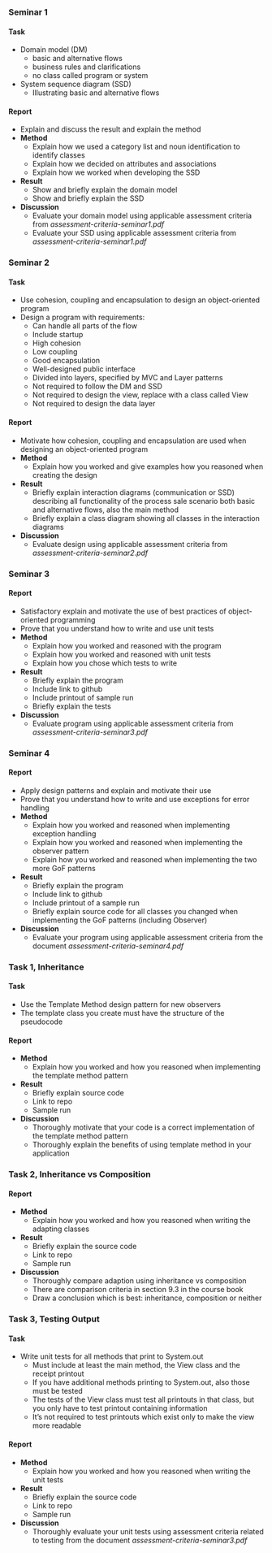 <!-- TODO -->

### Seminar 1

#### Task

* Domain model (DM)
    * basic and alternative flows
    * business rules and clarifications
    * no class called program or system
* System sequence diagram (SSD)
    * Illustrating basic and alternative flows

#### Report

* Explain and discuss the result and explain the method
* <b>Method</b>
    * Explain how we used a category list and noun identification to identify classes
    * Explain how we decided on attributes and associations
    * Explain how we worked when developing the SSD
* <b>Result</b>
    * Show and briefly explain the domain model
    * Show and briefly explain the SSD
* <b>Discussion</b>
    * Evaluate your domain model using applicable assessment criteria from <i>assessment-criteria-seminar1.pdf</i>
    * Evaluate your SSD using applicable assessment criteria from <i>assessment-criteria-seminar1.pdf</i>

### Seminar 2

#### Task

* Use cohesion, coupling and encapsulation to design an object-oriented program
* Design a program with requirements:
    * Can handle all parts of the flow
    * Include startup
    * High cohesion
    * Low coupling
    * Good encapsulation
    * Well-designed public interface
    * Divided into layers, specified by MVC and Layer patterns
    * Not required to follow the DM and SSD
    * Not required to design the view, replace with a class called View
    * Not required to design the data layer

#### Report

* Motivate how cohesion, coupling and encapsulation are used when designing an object-oriented program
* <b>Method</b>
    * Explain how you worked and give examples how you reasoned when creating the design
* <b>Result</b>
    * Briefly explain interaction diagrams (communication or SSD) describing all functionality of the process sale scenario both basic and alternative flows, also the main method
    * Briefly explain a class diagram showing all classes in the interaction diagrams
* <b>Discussion</b>
    * Evaluate design using applicable assessment criteria from <i>assessment-criteria-seminar2.pdf</i>

### Seminar 3

<!-- #### Task -->

<!-- * Apply several best practices of object-oriented programming -->
<!-- * Write a program implementing the basic flow, the startup scenario, and the alternative flow 3-4b which was designed in seminar 2 (class diagram and communication diagram) -->
<!-- * Not required to program any other alternative flow apart from 3-4b -->
<!-- * Not required to add other functionality -->
<!-- * Not required to code the view -->
<!-- * No requirements on databases or external systems -->
<!-- * Compilable and executable -->
<!-- * Program in Java -->
<!-- * No exceptions -->
<!-- * Follow all guidelines in chapter six in the textbook -->
<!-- * Try to follow the design from seminar two -->
<!-- * High cohesion -->
<!-- * Low coupling -->
<!-- * Good encapsulation -->
<!-- * Well-defined public interface -->
<!-- * Unit tests for all classes in layers controller, model and integration that do not only contain getters, constructors, values or only print -->

#### Report

* Satisfactory explain and motivate the use of best practices of object-oriented programming
* Prove that you understand how to write and use unit tests
* <b>Method</b>
    * Explain how you worked and reasoned with the program
    * Explain how you worked and reasoned with unit tests
    * Explain how you chose which tests to write
* <b>Result</b>
    * Briefly explain the program
    * Include link to github
    * Include printout of sample run
    * Briefly explain the tests
* <b>Discussion</b>
    * Evaluate program using applicable assessment criteria from <i>assessment-criteria-seminar3.pdf</i>

### Seminar 4

<!-- #### Task -->

<!-- * Use exceptions to handle alternative flow 3-4a -->
 <!-- * Exceptions shall be thrown to indicate that a search as been made for an identifier that did not exist in the inventory catalog -->
<!-- * Use exceptions to indicate that the database can not be called -->
 <!-- * Simulate this situation by always throwing a database failure when a search is made for a particular, hardcoded item identifier -->
<!-- * Choose between checked and unchecked exceptions -->
<!-- * Use the correct abstraction level for exceptions -->
<!-- * Name the exception after the error condition -->
<!-- * Include information about the error condition -->
<!-- * Use functionality provided in java.lang.Exception -->
<!-- * Write javadoc comments for all exceptions -->
<!-- * An object shall not change state if an exception is thrown -->
<!-- * Notify users -->
<!-- * Notify developers -->
<!-- * Write unit tests for the exception handling -->
<!-- * The program shall produce the following output: -->
 <!-- * User interface shall show an informative message when an exception is caught in the view -->
 <!-- * An error report shall be written to a log (file) when an exception is caught -->
<!-- * Use observer pattern to implement observers: -->
 <!-- * TotalRevenueView -->
 <!-- * TotalRevenueFileOutput -->
 <!-- * Shall never call the controller or any other class, update instead using the Observer pattern -->
<!-- * Use two more GoF patterns apart from Observer and Template method -->
 <!-- * Suggestion is to turn some registry/database into singleton or use Strategy (maybe also Composite) for discount calculation -->
 <!-- * Not allowed to copy entire files or classes from code samples written at the lectures -->

#### Report

* Apply design patterns and explain and motivate their use
* Prove that you understand how to write and use exceptions for error handling
* <b>Method</b>
    * Explain how you worked and reasoned when implementing exception handling
    * Explain how you worked and reasoned when implementing the observer pattern
    * Explain how you worked and reasoned when implementing the two more GoF patterns
* <b>Result</b>
    * Briefly explain the program
    * Include link to github
    * Include printout of a sample run
    * Briefly explain source code for all classes you changed when implementing the GoF patterns (including Observer)
* <b>Discussion</b>
    * Evaluate your program using applicable assessment criteria from the document <i>assessment-criteria-seminar4.pdf</i>

### Task 1, Inheritance

#### Task

* Use the Template Method design pattern for new observers
* The template class you create must have the structure of the pseudocode

#### Report

* <b>Method</b>
    * Explain how you worked and how you reasoned when implementing the template method pattern
* <b>Result</b>
    * Briefly explain source code
    * Link to repo
    * Sample run
* <b>Discussion</b>
    * Thoroughly motivate that your code is a correct implementation of the template method pattern
    * Thoroughly explain the benefits of using template method in your application

### Task 2, Inheritance vs Composition

<!-- IDEA: https://www.youtube.com/watch?v=hxGOiiR9ZKg -->

<!-- #### Task -->

<!-- * Adapt any class in the java libraries from Oracle -->
<!-- * Write one new class that adapts using inheritance, and another new class that adapts using composition -->
<!-- * Write a main method which instantiates your new classes and executes the adaptions -->
<!-- * Must include printouts illustrating how your classes work -->

#### Report

* <b>Method</b>
    * Explain how you worked and how you reasoned when writing the adapting classes
* <b>Result</b>
    * Briefly explain the source code
    * Link to repo
    * Sample run
* <b>Discussion</b>
    * Thoroughly compare adaption using inheritance vs composition
    * There are comparison criteria in section 9.3 in the course book
    * Draw a conclusion which is best: inheritance, composition or neither

### Task 3, Testing Output

#### Task

* Write unit tests for all methods that print to System.out
    * Must include at least the main method, the View class and the receipt printout
    * If you have additional methods printing to System.out, also those must be tested
    * The tests of the View class must test all printouts in that class, but you only have to test printout containing information
    * It’s not required to test printouts which exist only to make the view more readable

#### Report

* <b>Method</b>
    * Explain how you worked and how you reasoned when writing the unit tests
* <b>Result</b>
    * Briefly explain the source code
    * Link to repo
    * Sample run
* <b>Discussion</b>
    * Thoroughly evaluate your unit tests using assessment criteria related to testing from the document <i>assessment-criteria-seminar3.pdf</i>

<!-- ### History -->

<!-- #### Seminar 4 Feedback -->

<!-- * Tests that test exceptions actually work -->
<!-- * Check all requirements -->
<!-- * Check all javadoc -->
<!-- * Do not catch errors to throw another error -->
<!-- * No empty catch -->
<!-- * Do not print the error message to the user -->
<!-- * The @throws comments in the javadoc doesn't explain when the exception is thrown. -->
<!-- * The call to Sale on line 59 in Controller shall be made inside the try block. As it is now, null will be passed to sale.addItem if inventoryDB throws an exception. -->
<!-- * It's not a good idea to print the message from the exception (e.getMessage()) to the user. This means that the user interface is created in the layer where the exception was created, even though the printing takes place in the view. It's not at all certain that the developer writing the code where the exception is created knows that the message will be displayed to the user. -->
<!-- * I can't see a reason to place TotalRevenueFileOutput in the model. It's either a part of the user interface (view layer) or an external system (integration layer). -->
<!-- * TotalRevenueFileOutput prints to the view. The method writeFile is never called. -->
<!-- * It's wrong to instantiate the classes implementing the observer interface in the observed class, since that makes the observed class depend on the implementations. That way, the observed class needs to be changed if other observer implementations shall be used. -->
<!-- * Logging -->
<!-- * AccountingDB does not do anything -->
<!-- * Manually add item if ID not found - not needed?? -->
<!-- * Read the entire flow -->

<!-- #### Questions -->

<!-- * Does seminar 3 require anything special or does seminar 4 cover it? - hand in seminar 4 to cover both -->
<!-- * Do we just update the seminar 1 and 2 to fit to seminar 4? - update seminar 1 and 2 according to feedback -->
<!-- * Did I understand Task 1? - yes -->
<!-- * Is there to many system.out in receipt? - no, should be a printer though -->
<!-- * Are observers allowed to break the layers? (The integration and view observers interact with model abstract/interface) - yeah kinda -->
<!-- * Instantiate the classes implementing the observer interface in the observed class - create observers in view -->
<!-- * Task 1 abstract or interface - needed interface in abstract -->
<!-- * What are checked exceptions - checked under compilation, custom exceptions (unlike dividing with 0 that are low level) -->
<!-- * What are abstraction levels for exceptions - where are exceptions thrown and catched in the program, our instance: everything catched in view -->
<!-- * What is high cohesion - classes and functions are specialized and do one thing great unlike multitasking -->
<!-- * What is low coupling - low amount of connections to other components, a change in one class does not mean all other classes need change -->
<!-- * What is good encapsulation - hide the unimportant tech stuff for the more important solution and greater readability -->

<!-- #### Notes from TA -->

<!-- * FileOutput should be in integration -->
<!-- * Remove e.getMessage -->
<!-- * Two errors in additem -->
<!-- * Add specific exceptions -->
<!-- * All exceptions handled in view -->
<!-- * No business logic in controller -->
<!-- * No printouts in controller -->
<!-- * Printouts only in folder view or receipt -->
<!-- * Printer in physical layer -->
<!-- * Record for DTO -->
<!-- * Controller requests information and packages to DTOs -->
<!-- * View only has reference to controller and DTO -->
<!-- * No triangle reference -->
<!-- * Create observers in view -->
<!-- * General exception in observer abstract -->
<!-- * Move catch to handleErrors -->